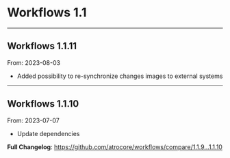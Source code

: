 # Workflows 1.1


---

## Workflows 1.1.11
From: 2023-08-03

* Added possibility to re-synchronize changes images to external systems

---

## Workflows 1.1.10
From: 2023-07-07

* Update dependencies

**Full Changelog**: https://github.com/atrocore/workflows/compare/1.1.9...1.1.10